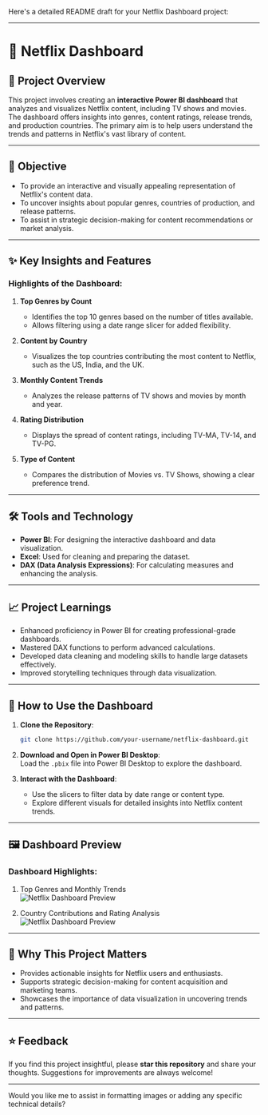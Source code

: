 Here's a detailed README draft for your Netflix Dashboard project:

---

# 🎥 Netflix Dashboard

## 📜 Project Overview
This project involves creating an **interactive Power BI dashboard** that analyzes and visualizes Netflix content, including TV shows and movies. The dashboard offers insights into genres, content ratings, release trends, and production countries. The primary aim is to help users understand the trends and patterns in Netflix's vast library of content.

---

## 🎯 Objective
- To provide an interactive and visually appealing representation of Netflix's content data.
- To uncover insights about popular genres, countries of production, and release patterns.
- To assist in strategic decision-making for content recommendations or market analysis.

---

## ✨ Key Insights and Features
### Highlights of the Dashboard:
1. **Top Genres by Count**  
   - Identifies the top 10 genres based on the number of titles available.  
   - Allows filtering using a date range slicer for added flexibility.

2. **Content by Country**  
   - Visualizes the top countries contributing the most content to Netflix, such as the US, India, and the UK.

3. **Monthly Content Trends**  
   - Analyzes the release patterns of TV shows and movies by month and year.

4. **Rating Distribution**  
   - Displays the spread of content ratings, including TV-MA, TV-14, and TV-PG.

5. **Type of Content**  
   - Compares the distribution of Movies vs. TV Shows, showing a clear preference trend.

---

## 🛠️ Tools and Technology
- **Power BI**: For designing the interactive dashboard and data visualization.
- **Excel**: Used for cleaning and preparing the dataset.
- **DAX (Data Analysis Expressions)**: For calculating measures and enhancing the analysis.

---

## 📈 Project Learnings
- Enhanced proficiency in Power BI for creating professional-grade dashboards.
- Mastered DAX functions to perform advanced calculations.
- Developed data cleaning and modeling skills to handle large datasets effectively.
- Improved storytelling techniques through data visualization.

---

## 📂 How to Use the Dashboard
1. **Clone the Repository**:  
   ```bash
   git clone https://github.com/your-username/netflix-dashboard.git
   ```

2. **Download and Open in Power BI Desktop**:  
   Load the `.pbix` file into Power BI Desktop to explore the dashboard.

3. **Interact with the Dashboard**:  
   - Use the slicers to filter data by date range or content type.  
   - Explore different visuals for detailed insights into Netflix content trends.

---

## 🖼️ Dashboard Preview
### Dashboard Highlights:
1. Top Genres and Monthly Trends  
   ![Netflix Dashboard Preview](Netflix-Dashboard.jpg)

2. Country Contributions and Rating Analysis  
   ![Netflix Dashboard Preview](Netflix-Dashboard.jpg)

---

## 🌟 Why This Project Matters
- Provides actionable insights for Netflix users and enthusiasts.
- Supports strategic decision-making for content acquisition and marketing teams.
- Showcases the importance of data visualization in uncovering trends and patterns.

---

## ⭐ Feedback
If you find this project insightful, please **star this repository** and share your thoughts. Suggestions for improvements are always welcome!

---

Would you like me to assist in formatting images or adding any specific technical details?
